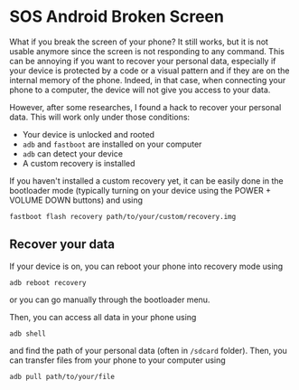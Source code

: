 # SOS Android Broken Screen

What if you break the screen of your phone? 
It still works, but it is not usable anymore since the screen is not responding to any command.
This can be annoying if you want to recover your personal data, especially if your device is protected by a code or a visual pattern and if they are on the internal memory of the phone.
Indeed, in that case, when connecting your phone to a computer, the device will not give you access to your data.

However, after some researches, I found a hack to recover your personal data.
This will work only under those conditions:

* Your device is unlocked and rooted
* `adb` and `fastboot` are installed on your computer
* `adb` can detect your device
* A custom recovery is installed

If you haven't installed a custom recovery yet, it can be easily done in the bootloader mode (typically turning on your device using the POWER + VOLUME DOWN buttons) and using

`fastboot flash recovery path/to/your/custom/recovery.img`

## Recover your data

If your device is on, you can reboot your phone into recovery mode using

`adb reboot recovery`

or you can go manually through the bootloader menu.

Then, you can access all data in your phone using

`adb shell`

and find the path of your personal data (often in `/sdcard` folder).
Then, you can transfer files from your phone to your computer using

`adb pull path/to/your/file`
